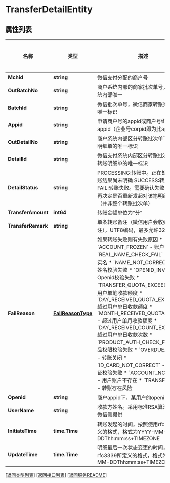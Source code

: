 # TransferDetailEntity

## 属性列表

名称 | 类型 | 描述 | 补充说明
------------ | ------------- | ------------- | -------------
**Mchid** | **string** | 微信支付分配的商户号  | 
**OutBatchNo** | **string** | 商户系统内部的商家批次单号，在商户系统内部唯一  | 
**BatchId** | **string** | 微信批次单号，微信商家转账系统返回的唯一标识  | 
**Appid** | **string** | 申请商户号的appid或商户号绑定的appid（企业号corpid即为此appid）  | 
**OutDetailNo** | **string** | 商户系统内部区分转账批次单下不同转账明细单的唯一标识  | 
**DetailId** | **string** | 微信支付系统内部区分转账批次单下不同转账明细单的唯一标识  | 
**DetailStatus** | **string** | PROCESSING:转账中。正在处理中，转账结果尚未明确   SUCCESS:转账成功   FAIL:转账失败。需要确认失败原因后，再决定是否重新发起对该笔明细单的转账（并非整个转账批次单）  | 
**TransferAmount** | **int64** | 转账金额单位为“分”  | 
**TransferRemark** | **string** | 单条转账备注（微信用户会收到该备注），UTF8编码，最多允许32个字符  | 
**FailReason** | [**FailReasonType**](FailReasonType.md) | 如果转账失败则有失败原因 * &#x60;ACCOUNT_FROZEN&#x60; - 账户冻结 * &#x60;REAL_NAME_CHECK_FAIL&#x60; - 用户未实名 * &#x60;NAME_NOT_CORRECT&#x60; - 用户姓名校验失败 * &#x60;OPENID_INVALID&#x60; - Openid校验失败 * &#x60;TRANSFER_QUOTA_EXCEED&#x60; - 超过用户单笔收款额度 * &#x60;DAY_RECEIVED_QUOTA_EXCEED&#x60; - 超过用户单日收款额度 * &#x60;MONTH_RECEIVED_QUOTA_EXCEED&#x60; - 超过用户单月收款额度 * &#x60;DAY_RECEIVED_COUNT_EXCEED&#x60; - 超过用户单日收款次数 * &#x60;PRODUCT_AUTH_CHECK_FAIL&#x60; - 产品权限校验失败 * &#x60;OVERDUE_CLOSE&#x60; - 转账关闭 * &#x60;ID_CARD_NOT_CORRECT&#x60; - 用户身份证校验失败 * &#x60;ACCOUNT_NOT_EXIST&#x60; - 用户账户不存在 * &#x60;TRANSFER_RISK&#x60; - 转账存在风险  | [可选] 
**Openid** | **string** | 商户appid下，某用户的openid  | 
**UserName** | **string** | 收款方姓名。采用标准RSA算法，公钥由微信侧提供  | 
**InitiateTime** | **time.Time** | 转账发起的时间，按照使用rfc3339所定义的格式，格式为YYYY-MM-DDThh:mm:ss+TIMEZONE  | 
**UpdateTime** | **time.Time** | 明细最后一次状态变更的时间，按照使用rfc3339所定义的格式，格式为YYYY-MM-DDThh:mm:ss+TIMEZONE  | 

[\[返回类型列表\]](README.md#类型列表)
[\[返回接口列表\]](README.md#接口列表)
[\[返回服务README\]](README.md)


